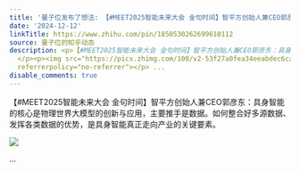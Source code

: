 ```yaml
---
title: '量子位发布了想法: 【#MEET2025智能未来大会 金句时间】智平方创始人兼CEO郭彦东：具身智能的核心是物理世界大模型的创新与应用，主要推手是数据。如何整合好多...'
date: '2024-12-12'
linkTitle: https://www.zhihu.com/pin/1850530262699610112
source: 量子位的知乎动态
description: <p>【#MEET2025智能未来大会 金句时间】智平方创始人兼CEO郭彦东：具身智能的核心是物理世界大模型的创新与应用，主要推手是数据。如何整合好多源数据、发挥各类数据的优势，是具身智能真正走向产业的关键要素。
  </p><p><img src="https://picx.zhimg.com/100/v2-53f27a0fea34eeabdec6ca8d8323bb55_720w.jpg"
  referrerpolicy="no-referrer"></p> ...
disable_comments: true
---
```

<p>【#MEET2025智能未来大会 金句时间】智平方创始人兼CEO郭彦东：具身智能的核心是物理世界大模型的创新与应用，主要推手是数据。如何整合好多源数据、发挥各类数据的优势，是具身智能真正走向产业的关键要素。 </p><p><img src="https://picx.zhimg.com/100/v2-53f27a0fea34eeabdec6ca8d8323bb55_720w.jpg" referrerpolicy="no-referrer"></p> ...